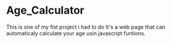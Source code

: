 # Age_Calculator
This is one of my fist project i had to do 
It's a web page that can automaticaly calculate your age usin javascript funtions.
